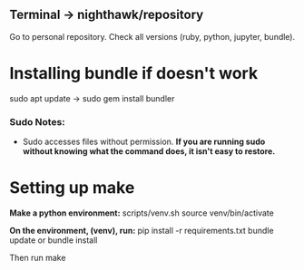 ## Terminal -> nighthawk/repository

Go to personal repository. Check all versions (ruby, python, jupyter, bundle).

# **Installing bundle if doesn't work**
sudo apt update ->
sudo gem install bundler

### Sudo Notes:
- Sudo accesses files without permission. **If you are running sudo without knowing what the command does, it isn't easy to restore.**

# **Setting up make**

**Make a python environment:**
scripts/venv.sh
source venv/bin/activate

**On the environment, (venv), run:**
pip install -r requirements.txt
bundle update or bundle install

Then run make
